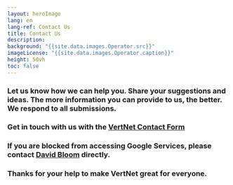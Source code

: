```yaml
--- 
layout: heroImage
lang: en
lang-ref: Contact Us
title: Contact Us
description: 
background: "{{site.data.images.Operator.src}}"
imageLicense: "{{site.data.images.Operator.caption}}"
height: 50vh
toc: false
---
```


### Let us know how we can help you. Share your suggestions and ideas. The more information you can provide to us, the better. We respond to all submissions.

### Get in touch with us with the [VertNet Contact Form](https://forms.gle/qEde4oPwWxM8uGSc6)

### If you are blocked from accessing Google Services, please contact [David Bloom](mailto:dbloom@vertnet.org) directly.

### Thanks for your help to make VertNet great for everyone.
